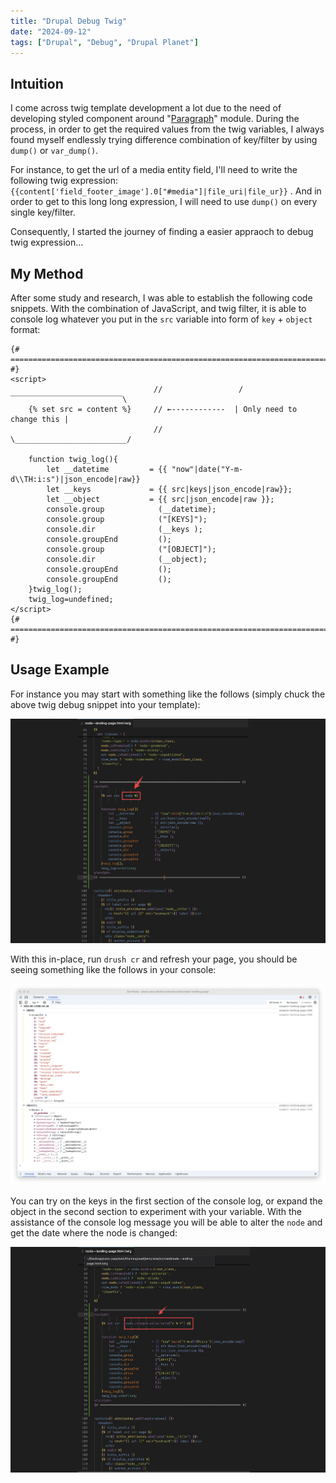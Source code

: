 ```yaml
---
title: "Drupal Debug Twig"
date: "2024-09-12"
tags: ["Drupal", "Debug", "Drupal Planet"]
---
```



## Intuition

I come across twig template development a lot due to the need of developing styled component around "[Paragraph](https://www.drupal.org/project/paragraphs)" module. During the process, in order to get the required values from the twig variables, I always found myself endlessly trying difference combination of key/filter by using `dump()` or `var_dump()`.

For instance, to get the url of a media entity field, I'll need to write the following twig expression: `{{content['field_footer_image'].0["#media"]|file_uri|file_ur}}` . And in order to get to this long long expression, I will need to use `dump()` on every single key/filter.

Consequently, I started the journey of finding a easier appraoch to debug twig expression...



## My Method

After some study and research, I was able to establish the following code snippets. With the combination of JavaScript, and twig filter, it is able to console log whatever you put in the `src` variable into form of `key` + `object` format:

```
{# ============================================================================ #}
<script>
                                //                 /‾‾‾‾‾‾‾‾‾‾‾‾‾‾‾‾‾‾‾‾‾‾‾‾‾\
    {% set src = content %}     // ←------------  | Only need to change this |
                                //                 \_________________________/

    function twig_log(){
        let __datetime         = {{ "now"|date("Y-m-d\\TH:i:s")|json_encode|raw}}
        let __keys             = {{ src|keys|json_encode|raw}};
        let __object           = {{ src|json_encode|raw }};
        console.group            (__datetime);
        console.group            ("[KEYS]");
        console.dir              (__keys );
        console.groupEnd         ();
        console.group            ("[OBJECT]");
        console.dir              (__object);
        console.groupEnd         ();
        console.groupEnd         ();
    }twig_log();
    twig_log=undefined;
</script>
{# ============================================================================ #}

```



## Usage Example

For instance you may start with something like the follows (simply chuck the above twig debug snippet into your template):

![2024-09-13T085010](2024-09-13T085010-6181607.jpg)

With this in-place, run `drush cr` and refresh your page, you should be seeing something like the follows in your console:

![2024-09-13T085623](2024-09-13T085623.jpg)

You can try on the keys in the first section of the console log, or expand the object in the second section to experiment with your variable. With the assistance of the console log message you will be able to alter the `node` and get the date where the node is changed:

![2024-09-13T085352](2024-09-13T085352-6181687.jpg)

